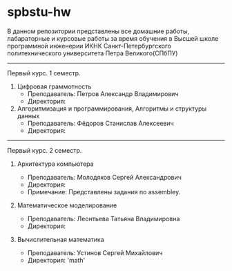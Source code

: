# spbstu-hw
В данном репозитории представлены все домашние работы, лабараторные и курсовые работы за время обучения в Высшей школе программной инженерии ИКНК Санкт-Петербургского политехнического университета Петра Великого(СПбПУ)

<hr>

  Первый курс. 1 семестр. 

1. Цифровая граммотность
   * Преподаватель: Петров Александр Владимирович
   * Директория: 
2. Алгоритмизация и программирования, Алгоритмы и структуры данных
   * Преподаватель: Фёдоров Станислав Алексеевич
   * Директория: 
   
  
<hr>
 Первый курс. 2 семестр. 

 
 1. Архитектура компьютера
    * Преподаватель: Молодяков Сергей Александрович
    * Директория:
    * Примечание: Представлены задания по assembley.
   
 2. Математическое моделирование
    * Преподаватель: Леонтьева Татьяна Владимировна
    * Директория: 

 3. Вычислительная математика
    * Преподаватель: Устинов Сергей Михайлович
    * Директория: 'math'
